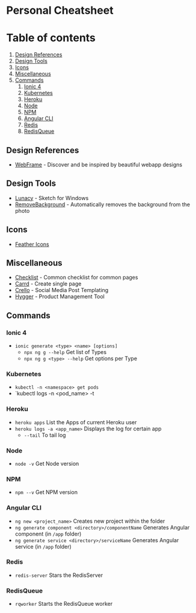 # Personal Cheatsheet

# Table of contents
1. [Design References](#design-references)
1. [Design Tools](#design-tools)
1. [Icons](#icons)
1. [Miscellaneous](#miscellaneous)
1. [Commands](#commands)
    1. [Ionic 4](#ionic-4)
    1. [Kubernetes](#kubernetes)
    1. [Heroku](#heroku)
    1. [Node](#node)
    1. [NPM](#npm)
    1. [Angular CLI](#angular-cli)
    1. [Redis](#redis)
    1. [RedisQueue](#redisqueue)
  
## Design References
- [WebFrame](https://webframe.xyz) - Discover and be inspired by beautiful webapp designs

## Design Tools
- [Lunacy](https://icons8.com/lunacy?ref=producthunt) - Sketch for Windows
- [RemoveBackground](https://www.remove.bg) - Automatically removes the background from the photo

## Icons
- [Feather Icons](https://feathericons.com)

## Miscellaneous
- [Checklist](https://www.checklist.design) - Common checklist for common pages
- [Carrd](https://carrd.co) - Create single page
- [Crello](https://crello.com) - Social Media Post Templating
- [Hygger](https://hygger.io) - Product Management Tool

## Commands

### Ionic 4
- `ionic generate <type> <name> [options]`
  - `npx ng g --help` Get list of Types
  - `npx ng g <type> --help` Get options per Type
  
### Kubernetes
- `kubectl -n <namespace> get pods`
- `kubectl logs -n <namespace> <pod_name> -t

### Heroku
- `heroku apps` List the Apps of current Heroku user
- `heroku logs -a <app_name>` Displays the log for certain app
  - `--tail` To tail log
  
### Node
- `node -v` Get Node version

### NPM
- `npm --v` Get NPM version

### Angular CLI
- `ng new <project_name>` Creates new project within the folder
- `ng generate component <directory>/componentName` Generates Angular component (in `/app` folder)
- `ng generate service <directory>/serviceName` Generates Angular service (in `/app` folder)

### Redis
- `redis-server` Stars the RedisServer

### RedisQueue
- `rqworker` Starts the RedisQueue worker
